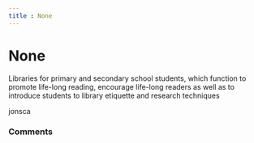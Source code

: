 ```yaml
---
title : None
---
```

None
=====================
Libraries for primary and secondary school students, which function to
promote life-long reading, encourage life-long readers as well as to
introduce students to library etiquette and research techniques

jonsca

### Comments ###


